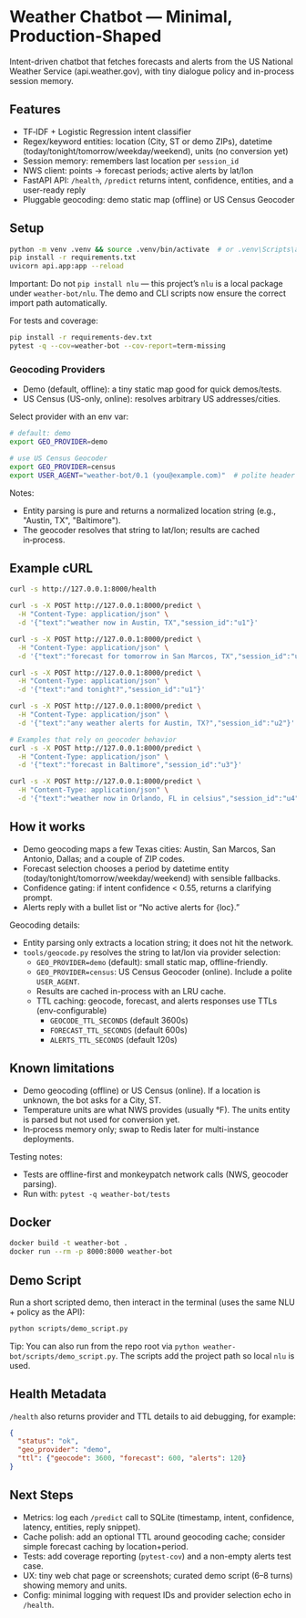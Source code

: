 # Weather Chatbot — Minimal, Production‑Shaped

Intent-driven chatbot that fetches forecasts and alerts from the US National Weather Service (api.weather.gov), with tiny dialogue policy and in-process session memory.

## Features
- TF‑IDF + Logistic Regression intent classifier
- Regex/keyword entities: location (City, ST or demo ZIPs), datetime (today/tonight/tomorrow/weekday/weekend), units (no conversion yet)
- Session memory: remembers last location per `session_id`
- NWS client: points → forecast periods; active alerts by lat/lon
- FastAPI API: `/health`, `/predict` returns intent, confidence, entities, and a user-ready reply
- Pluggable geocoding: demo static map (offline) or US Census Geocoder

## Setup
```bash
python -m venv .venv && source .venv/bin/activate  # or .venv\Scripts\activate on Windows
pip install -r requirements.txt
uvicorn api.app:app --reload
```

Important: Do not `pip install nlu` — this project’s `nlu` is a local package under `weather-bot/nlu`. The demo and CLI scripts now ensure the correct import path automatically.

For tests and coverage:
```bash
pip install -r requirements-dev.txt
pytest -q --cov=weather-bot --cov-report=term-missing
```

### Geocoding Providers
- Demo (default, offline): a tiny static map good for quick demos/tests.
- US Census (US-only, online): resolves arbitrary US addresses/cities.

Select provider with an env var:
```bash
# default: demo
export GEO_PROVIDER=demo

# use US Census Geocoder
export GEO_PROVIDER=census
export USER_AGENT="weather-bot/0.1 (you@example.com)"  # polite header
```

Notes:
- Entity parsing is pure and returns a normalized location string (e.g., "Austin, TX", "Baltimore").
- The geocoder resolves that string to lat/lon; results are cached in‑process.

## Example cURL
```bash
curl -s http://127.0.0.1:8000/health

curl -s -X POST http://127.0.0.1:8000/predict \
  -H "Content-Type: application/json" \
  -d '{"text":"weather now in Austin, TX","session_id":"u1"}'

curl -s -X POST http://127.0.0.1:8000/predict \
  -H "Content-Type: application/json" \
  -d '{"text":"forecast for tomorrow in San Marcos, TX","session_id":"u1"}'

curl -s -X POST http://127.0.0.1:8000/predict \
  -H "Content-Type: application/json" \
  -d '{"text":"and tonight?","session_id":"u1"}'

curl -s -X POST http://127.0.0.1:8000/predict \
  -H "Content-Type: application/json" \
  -d '{"text":"any weather alerts for Austin, TX?","session_id":"u2"}'

# Examples that rely on geocoder behavior
curl -s -X POST http://127.0.0.1:8000/predict \
  -H "Content-Type: application/json" \
  -d '{"text":"forecast in Baltimore","session_id":"u3"}'

curl -s -X POST http://127.0.0.1:8000/predict \
  -H "Content-Type: application/json" \
  -d '{"text":"weather now in Orlando, FL in celsius","session_id":"u4"}'
```

## How it works
- Demo geocoding maps a few Texas cities: Austin, San Marcos, San Antonio, Dallas; and a couple of ZIP codes.
- Forecast selection chooses a period by datetime entity (today/tonight/tomorrow/weekday/weekend) with sensible fallbacks.
- Confidence gating: if intent confidence < 0.55, returns a clarifying prompt.
- Alerts reply with a bullet list or “No active alerts for {loc}.”

Geocoding details:
- Entity parsing only extracts a location string; it does not hit the network.
- `tools/geocode.py` resolves the string to lat/lon via provider selection:
  - `GEO_PROVIDER=demo` (default): small static map, offline-friendly.
  - `GEO_PROVIDER=census`: US Census Geocoder (online). Include a polite `USER_AGENT`.
  - Results are cached in-process with an LRU cache.
  - TTL caching: geocode, forecast, and alerts responses use TTLs (env-configurable)
    - `GEOCODE_TTL_SECONDS` (default 3600s)
    - `FORECAST_TTL_SECONDS` (default 600s)
    - `ALERTS_TTL_SECONDS` (default 120s)

## Known limitations
- Demo geocoding (offline) or US Census (online). If a location is unknown, the bot asks for a City, ST.
- Temperature units are what NWS provides (usually °F). The units entity is parsed but not used for conversion yet.
- In‑process memory only; swap to Redis later for multi-instance deployments.

Testing notes:
- Tests are offline-first and monkeypatch network calls (NWS, geocoder parsing).
- Run with: `pytest -q weather-bot/tests`

## Docker
```bash
docker build -t weather-bot .
docker run --rm -p 8000:8000 weather-bot
```

## Demo Script
Run a short scripted demo, then interact in the terminal (uses the same NLU + policy as the API):
```bash
python scripts/demo_script.py
```
Tip: You can also run from the repo root via `python weather-bot/scripts/demo_script.py`. The scripts add the project path so local `nlu` is used.

## Health Metadata
`/health` also returns provider and TTL details to aid debugging, for example:
```json
{
  "status": "ok",
  "geo_provider": "demo",
  "ttl": {"geocode": 3600, "forecast": 600, "alerts": 120}
}
```

## Next Steps
- Metrics: log each `/predict` call to SQLite (timestamp, intent, confidence, latency, entities, reply snippet).
- Cache polish: add an optional TTL around geocoding cache; consider simple forecast caching by location+period.
- Tests: add coverage reporting (`pytest-cov`) and a non-empty alerts test case.
- UX: tiny web chat page or screenshots; curated demo script (6–8 turns) showing memory and units.
- Config: minimal logging with request IDs and provider selection echo in `/health`.
